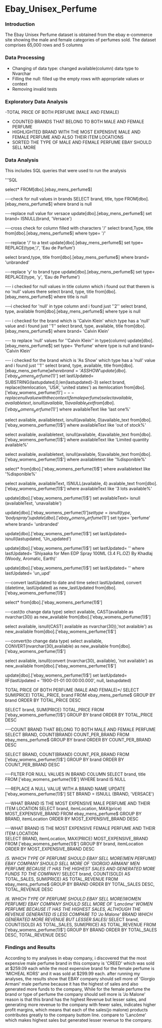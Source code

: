 # Ebay_Unisex_Perfume
### Introduction
The Ebay Unisex Perfume dataset is obtained from the ebay e-commerce site showing the male and female categories of perfumes sold. The dataset comprises 65,000 rows and 5 columns
### Data Processing
- Changing of data type: changed available(column) data type to Nvarchar
- Filling the null: filled up the empty rows with appropriate values or context
- Removing invalid tests
### Exploratory Data Analysis
-TOTAL PRICE OF BOTH PERFUME (MALE AND FEMALE)
- COUNTED BRANDS THAT BELONG TO BOTH MALE AND FEMALE PERFUME
- HIGHLIGHTED BRAND WITH THE MOST EXPENSIVE MALE AND FEMALE PERFUME AND ALSO THEIR ITEM LOCATIONS
- SORTED THE TYPE OF MALE AND FEMALE PERFUME EBAY SHOULD SELL MORE
### Data Analysis
This includes SQL queries that were used to run the analysis

'''SQL

select*
  FROM[dbo].[ebay_mens_perfume$]

  ---check for null values in brands
  SELECT brand, title, type
  FROM[dbo].[ebay_mens_perfume$]
 where brand is null

 ---replace null value for versace
update[dbo].[ebay_mens_perfume$]
 set brand= ISNULL(brand, 'Versace')

 ---cross check for column filled with characters '/'
 select brand,Type, title
 from[dbo].[ebay_mens_perfume$]
 where type= '/'

 ---replace '/' to a text
update[dbo].[ebay_mens_perfume$]
set type= REPLACE(type,'/', 'Eau de Parfum')  

select brand,type, title
from[dbo].[ebay_mens_perfume$]
where brand= 'unbranded'

---replace 'y' to brand type
update[dbo].[ebay_mens_perfume$]
set type= REPLACE(type, 'y', 'Eau de Perfume')

--- i checked for null values in title column which i found out that therem is no 'null' values there
select brand, type, title
from[dbo].[ebay_mens_perfume$]
where title is null

---i checked for 'null' in type column and i found just ''2'' 
select brand, type, available
from[dbo].[ebay_mens_perfume$]
where type is null

--- i checked for the brand which is 'Calvin Klein' which type has a 'null' value and i found just ''1''
select brand, type, available, title
from[dbo].[ebay_mens_perfume$]
where brand= 'Calvin Klein'

--- to replace 'null' values for ''Calvin Klein'' in type(column)
 update[dbo].[ebay_mens_perfume$]
 set type= 'Perfume'
 where type is null
 and brand= 'Calvin Klein'

 --- i checked for the brand which is 'As Show' which type has a 'null' value and i found just ''1''
 select brand, type, available, title
 from[dbo].[ebay_mens_perfume$]
 where brand= 'AS SHOW'
 update[dbo].['ebay_womens_perfume(1)$']
set lastUpdated= SUBSTRING(lastupdated,0,len(lastupdated)-3)
select brand, replace(itemlocation, 'USA', 'united states') as itemlocation
from[dbo].['ebay_womens_perfume(1)$']
---replace null value with the context(female perfume)
select available, availabletext, isnull(available, 1)available_text
from[dbo].['ebay_womens_perfume(1)$']
where availableText like 'last one%'

select available, availabletext, isnull(available, 0)available_text
from[dbo].['ebay_womens_perfume(1)$']
where availableText like 'out of stock%'

select available, availabletext, isnull(available, 4)available_text
from[dbo].['ebay_womens_perfume(1)$']
where availableText like 'Limited quantity available%'

select available, availabletext, isnull(available, 5)available_text
from[dbo].['ebay_womens_perfume(1)$']
where availabletext like '%disponible%'


select*
from[dbo].['ebay_womens_perfume(1)$']
where availabletext like '%disponible%'

select available, availableText, ISNULL(available, 4) avalable_text
from[dbo].['ebay_womens_perfume(1)$']
where availableText like '3 lots available%'

update[dbo].['ebay_womens_perfume(1)$']
set availableText= isnull (availableText, 'unavailable')

update[dbo].['ebay_womens_perfume(1)$']
set type= isnull (type,'bodyspray')
update[dbo].['ebay_womens_perfume(1)$']
set type= 'perfume'
where brand= 'unbranded'

update[dbo].['ebay_womens_perfume(1)$']
set lastUpdated= isnull(lastupdated, 'Un_updated')

update[dbo].['ebay_womens_perfume(1)$']
set lastUpdated= ''
where lastUpdated= 'Shiyaaka for Men EDP Spray 100ML (3.4 FL.OZ) By Khadlaj (Woody, Aromatic, Earth)'

update[dbo].['ebay_womens_perfume(1)$']
set lastUpdated= ''
where lastUpdated= 'un_upd'

---convert lastUpdated to date and time
select lastUpdated, convert (datetime, lastUpdated) as new_lastUpdated
from[dbo].['ebay_womens_perfume(1)$']

select*
from[dbo].['ebay_womens_perfume(1)$']

---cast(to change data type)
select available, CAST(available as nvarchar(30)) as new_available
from[dbo].['ebay_womens_perfume(1)$']

select available, isnull(CAST( available as nvarchar(30)),'not avalaible') as new_available
from[dbo].['ebay_womens_perfume(1)$']

---convert(to change data type)
select available, CONVERT(nvarchar(30),available) as new_available
from[dbo].['ebay_womens_perfume(1)$']

select available, isnull(convert (nvarchar(30), available), 'not available') as new_available
from[dbo].['ebay_womens_perfume(1)$']

update[dbo].['ebay_womens_perfume(1)$']
set lastUpdated= IIF(lastUpdated = '1900-01-01 00:00:00.000', null, lastupdated)

TOTAL PRICE OF BOTH PERFUME (MALE AND FEMALE)*/
SELECT SUM(PRICE) TOTAL_PRICE, brand
FROM ebay_mens_perfume$
GROUP BY brand
ORDER BY TOTAL_PRICE DESC

SELECT brand, SUM(PRICE) TOTAL_PRICE
FROM ['ebay_womens_perfume(1)$']
GROUP BY brand
ORDER BY TOTAL_PRICE DESC

---COUNT BRAND THAT BELONG TO BOTH MALE AND FEMALE PERFUME
SELECT BRAND, COUNT(BRAND) COUNT_PER_BRAND
FROM ebay_mens_perfume$
GROUP BY brand
ORDER BY COUNT_PER_BRAND DESC

SELECT BRAND, COUNT(BRAND) COUNT_PER_BRAND
FROM ['ebay_womens_perfume(1)$']
GROUP BY brand
ORDER BY COUNT_PER_BRAND DESC

---FILTER FOR NULL VALUES IN BRAND COLUMN
SELECT brand, title
FROM ['ebay_womens_perfume(1)$']
WHERE brand IS NULL

---REPLACE A NULL VALUE WITH A BRAND NAME
UPDATE ['ebay_womens_perfume(1)$']
SET BRAND = ISNULL (BRAND, 'VERSACE')

---WHAT BRAND IS THE MOST EXPENSIVE MALE PERFUME AND THEIR ITEM LOCATION
SELECT brand, itemLocation, MAX(price) MOST_EXPENSIVE_BRAND
FROM ebay_mens_perfume$
GROUP BY BRAND, itemLocation
ORDER BY MOST_EXPENSIVE_BRAND DESC

---WHAT BRAND IS THE MOST EXPENSIVE FEMALE PERFUME AND THEIR ITEM LOCATION  
SELECT BRAND, itemLocation, MAX(PRICE) MOST_EXPENSIVE_BRAND
FROM ['ebay_womens_perfume(1)$']
GROUP BY brand, itemLocation
ORDER BY MOST_EXPENSIVE_BRAND DESC

/*5. WHICH TYPE OF PERFUME SHOULD EBAY SELL MORE(MEN PERFUME)
EBAY COMPANY SHOULD SELL MORE OF 'GIORGIO ARMANI'  MEN PERFUME  BECAUSE IT HAS THE HIGHEST SALES AND GENERATED MORE FUNDS TO THE COMPANY*/
SELECT brand, COUNT(SOLD) AS TOTAL_SALES, SUM(PRICE) AS TOTAL_REVENUE
FROM ebay_mens_perfume$
GROUP BY BRAND
ORDER BY TOTAL_SALES DESC, TOTAL_REVENUE DESC

/*6. WHICH TYPE OF PERFUME SHOULD EBAY SELL MORE(WOMEN PERFUME)
EBAY COMPANY SHOULD SELL MORE OF 'Lancôme' WOMEN PERFUME BECAUSE IT HAS THE HIGHEST SALES, ALTHOUGH THE REVENUE GENERATED IS LESS COMPARE TO 'Jo Malone' BRAND WHICH GENERATED MORE REVENUE BUT LESSER SALES*/
SELECT brand, COUNT(SOLD) AS TOTAL_SALES, SUM(PRICE) AS TOTAL_REVENUE
FROM ['ebay_womens_perfume(1)$']
GROUP BY BRAND
ORDER BY TOTAL_SALES DESC, TOTAL_REVENUE DESC

### Findings and Results
According to my analyses in ebay company, i discovered that the most expensive male perfume brand in this company is 'CREED' which was sold at $259.09 each while the most expensive brand for the female perfume is 'MICHEAL KORS' and it was sold at $299.99 each.
after running my analyses, the results show that EBAY company should sell more of 'Giorgio Armani' male perfume because it has the highest of sales and also generated more funds to the company, While for the female perfume the brand or type of perfume the company should sell more is 'Jo Malone' reason is that this brand has the highest Revenue but lesser sales, and generating more revenue to the company with fewer sales, indicates higher profit margins, which means that each of the sales(jo malone) products contributes greatly to the company buttom line. compare to 'Lancôme' which makes highest sales but generated lesser revenue to the company.


